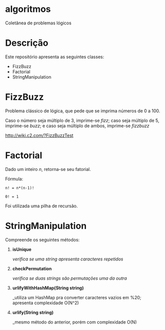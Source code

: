 # algoritmos
Coletânea de problemas lógicos

# Descrição
Este repositório apresenta as seguintes classes:
  * FizzBuzz
  * Factorial
  * StringManipulation

# FizzBuzz
Problema clássico de lógica, que pede que se imprima números de 0 a 100. 

Caso o número seja múltiplo de 3, imprime-se _fizz_; caso seja múltiplo de 5, imprime-se _buzz_; e caso seja múltiplo de ambos, imprime-se _fizzbuzz_

http://wiki.c2.com/?FizzBuzzTest

# Factorial
Dado um inteiro _n_, retorna-se seu fatorial.

Fórmula:
    
    n! = n*(n-1)!
    
    0! = 1

Foi utilizada uma pilha de recursão.

# StringManipulation
Compreende os seguintes métodos:

1. **isUnique**

     _verifica se uma string apresenta caracteres repetidos_
    
2. **checkPermutation**
   
    _verifica se duas strings são permutações uma da outra_
    
3. **urlifyWithHashMap(String string)**
 
   _utiliza um HashMap pra converter caracteres vazios em %20; apresenta complexidade O(N^2)
   
4. **urlify(String string)**
 
   _mesmo método do anterior, porém com complexidade O(N)

